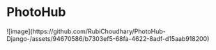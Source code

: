<h1>PhotoHub</h1>
![image](https://github.com/RubiChoudhary/PhotoHub-Django-/assets/94670586/b7303ef5-68fa-4622-8adf-d15aab918200)

